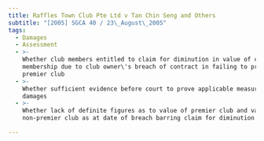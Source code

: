 ```yaml
---
title: Raffles Town Club Pte Ltd v Tan Chin Seng and Others
subtitle: "[2005] SGCA 40 / 23\_August\_2005"
tags:
  - Damages
  - Assessment
  - >-
    Whether club members entitled to claim for diminution in value of club
    membership due to club owner\'s breach of contract in failing to provide
    premier club
  - >-
    Whether sufficient evidence before court to prove applicable measure of
    damages
  - >-
    Whether lack of definite figures as to value of premier club and value of
    non-premier club as at date of breach barring claim for diminution in value

---
```


